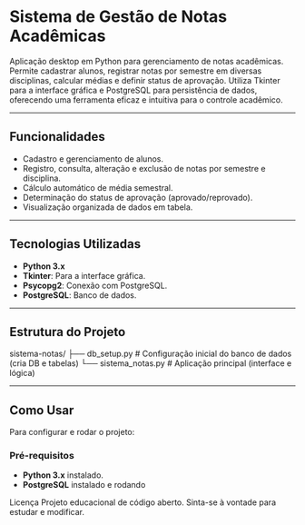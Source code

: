 # Sistema de Gestão de Notas Acadêmicas

Aplicação desktop em Python para gerenciamento de notas acadêmicas. Permite cadastrar alunos, registrar notas por semestre em diversas disciplinas, calcular médias e definir status de aprovação. Utiliza Tkinter para a interface gráfica e PostgreSQL para persistência de dados, oferecendo uma ferramenta eficaz e intuitiva para o controle acadêmico.

---

## Funcionalidades

* Cadastro e gerenciamento de alunos.
* Registro, consulta, alteração e exclusão de notas por semestre e disciplina.
* Cálculo automático de média semestral.
* Determinação do status de aprovação (aprovado/reprovado).
* Visualização organizada de dados em tabela.

---

## Tecnologias Utilizadas

* **Python 3.x**
* **Tkinter**: Para a interface gráfica.
* **Psycopg2**: Conexão com PostgreSQL.
* **PostgreSQL**: Banco de dados.

---

## Estrutura do Projeto

sistema-notas/
├── db_setup.py             # Configuração inicial do banco de dados (cria DB e tabelas)
└── sistema_notas.py        # Aplicação principal (interface e lógica)


---

## Como Usar

Para configurar e rodar o projeto:

### Pré-requisitos

* **Python 3.x** instalado.
* **PostgreSQL** instalado e rodando

Licença
Projeto educacional de código aberto. Sinta-se à vontade para estudar e modificar.
